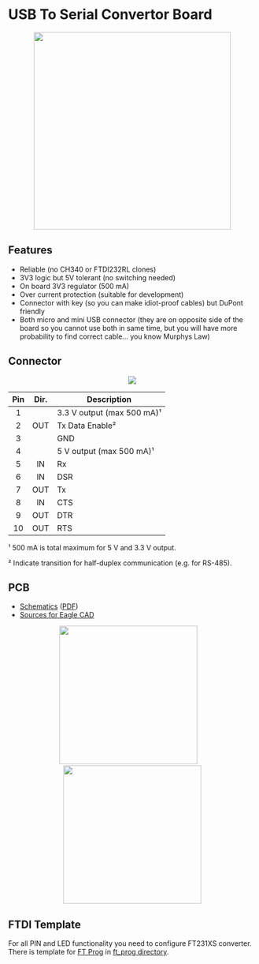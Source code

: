 # USB To Serial Convertor Board

<p align="center">
<img src="https://raw.githubusercontent.com/ah01/u2s/master/doc/photo.jpg" width="400" />
</p>

## Features

- Reliable (no CH340 or FTDI232RL clones)
- 3V3 logic but 5V tolerant (no switching needed)
- On board 3V3 regulator (500 mA)
- Over current protection (suitable for development)
- Connector with key (so you can make idiot-proof cables) but DuPont friendly
- Both micro and mini USB connector (they are on opposite side of the board so you cannot use both in same time, but you will have more probability to find correct cable… you know Murphys Law)

## Connector

<p align="center">
<img src="https://raw.githubusercontent.com/ah01/u2s/master/doc/pinout.png" />
</p>

| Pin | Dir. | Description |
|:---:|:----:| ------------|
| 1 |  | 3.3 V output (max 500 mA)¹ |
| 2 | OUT | Tx Data Enable² |
| 3 |  | GND |
| 4 |  | 5 V output (max 500 mA)¹ |
| 5 | IN | Rx |
| 6 | IN | DSR |
| 7 | OUT | Tx |
| 8 | IN | CTS |
| 9 | OUT | DTR |
| 10 | OUT | RTS |

¹ 500 mA is total maximum for 5 V  and 3.3 V output.

² Indicate transition for half-duplex communication (e.g. for RS-485).

## PCB

- [Schematics](https://raw.githubusercontent.com/ah01/u2s/master/doc/usb-to-serial.png) ([PDF](https://raw.githubusercontent.com/ah01/u2s/master/doc/usb-to-serial.pdf))
- [Sources for Eagle CAD](pcb)

<p align="center">
<img src="https://raw.githubusercontent.com/ah01/u2s/master/doc/usb-to-serial_top.png" width="280" /> &nbsp; &nbsp;
<img src="https://raw.githubusercontent.com/ah01/u2s/master/doc/usb-to-serial_bot.png" width="280" />
</p>

## FTDI Template

For all PIN and LED functionality you need to configure FT231XS converter. There is template for [FT Prog](https://www.ftdichip.com/Support/Utilities.htm#FT_PROG) in [ft_prog directory](ft_prog).
